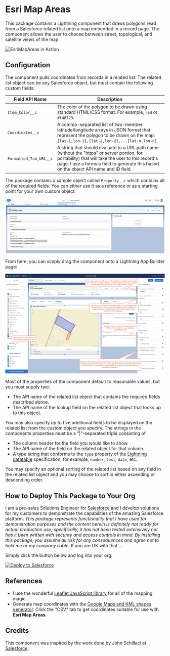 # Esri Map Areas

This package contains a Lightning component that draws polygons read from a Salesforce related list onto a map embedded in a record page. The component allows the user to choose between street, topological, and satellite views of the map.

![EsriMapAreas in Action](/images/EsriMapAreas-Animated.gif)


## Configuration

The component pulls coordinates from records in a related list. The related list object can be any Salesforce object, but must contain the following custom fields:

Field API Name | Description
-------------- | -----------
`Item_Color__c` | The color of the polygon to be drawn using standard HTML/CSS format. For example, `red` or `#f48723`.
`Coordinates__c` | A comma-separated list of two-member latitude/longitude arrays in JSON format that represent the polygon to be drawn on the map: `[lat-1,lon-1],[lat-2,lon-2],...[lat-n,lon-n]`
`Formatted_Tab_URL__c` | A string that should evaluate to a URL path name (without the "https" or server portion, for portability) that will take the user to this record's page. I use a formula field to generate this based on the object API name and ID field.

The package contains a sample object called `Property__c` which contains all of the required fields. You can either use it as a reference or as a starting point for your own custom object:

![Sample Related List Object](/images/Sample-Related-List.png)

From here, you can simply drag the component onto a Lightning App Builder page:

![Lightning App Builder Page](/images/Esri-Maps-Area-Configuration.png)

Most of the properties of the component default to reasonable values, but you must supply two:

- The API name of the related list object that contains the required fields described above.
- The API name of the lookup field on the related list object that looks up to this object.

You may also specify up to five additional fields to be displayed on the related list from the custom object you specify. The strings in the components properties must be a "|"-separated triple consisting of

- The column header for the field you would like to show.
- The API name of the field on the related object for that column.
- A type string that conforms to the `type` property of the [Lightning datatable](https://developer.salesforce.com/docs/component-library/bundle/lightning:datatable/documentation) specification; for example, `number`, `text`, `date`, etc.

You may specify an optional sorting of the related list based on any field in the related list object and you may choose to sort in either ascending or descending order.


## How to Deploy This Package to Your Org

I am a pre-sales Solutions Engineer for [Salesforce](https://www.salesforce.com) and I develop solutions for my customers to demonstrate the capabilities of the amazing Salesforce platform. *This package represents functionality that I have used for demonstration purposes and the content herein is definitely not ready for actual production use; specifically, it has not been tested extensively nor has it been written with security and access controls in mind. By installing this package, you assume all risk for any consequences and agree not to hold me or my company liable.*  If you are OK with that ...

Simply click the button below and log into your org:

<a href="https://githubsfdeploy.herokuapp.com">
  <img alt="Deploy to Salesforce"
       src="https://raw.githubusercontent.com/afawcett/githubsfdeploy/master/src/main/webapp/resources/img/deploy.png">
</a>


## References

- I use the wonderful [Leaflet JavaScript library](https://leafletjs.com/) for all of the mapping magic.
- Generate map coordinates with the [Google Maps and KML shapes generator](https://www.doogal.co.uk/polylines.php). Click the "CSV" tab to get coordinates suitable for use with **Esri Map Areas**.


## Credits

This component was inspired by the work done by John Schillaci at [Salesforce](https://www.salesforce.com).
